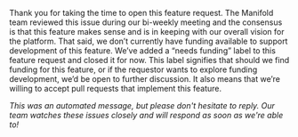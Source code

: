 Thank you for taking the time to open this feature request. The Manifold team reviewed this issue during our bi-weekly meeting and the consensus is that this feature makes sense and is in keeping with our overall vision for the platform. That said, we don’t currently have funding available to support development of this feature. We’ve added a “needs funding” label to this feature request and closed it for now. This label signifies that should we find funding for this feature, or if the requestor wants to explore funding development, we’d be open to further discussion. It also means that we’re willing to accept pull requests that implement this feature.

_This was an automated message, but please don't hesitate to reply. Our team watches these issues closely and will respond as soon as we're able to!_
